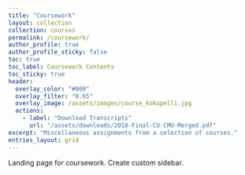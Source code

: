 ```yaml
---
title: "Coursework"
layout: collection
collection: courses
permalink: /coursework/
author_profile: true
author_profile_sticky: false
toc: true
toc_label: Coursework Contents
toc_sticky: true
header:
  overlay_color: "#000"
  overlay_filter: "0.65"
  overlay_image: /assets/images/course_kokopelli.jpg
  actions:
    - label: "Download Transcripts"
      url: "/assets/downloads/2018-Final-CU-CMU-Merged.pdf"
excerpt: "Miscellaneous assignments from a selection of courses."
entries_layout: grid
---
```


Landing page for coursework.
Create custom sidebar.
